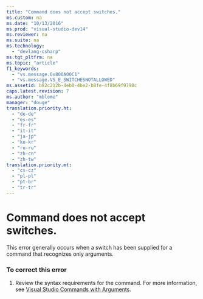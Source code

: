 ```yaml
---
title: "Command does not accept switches."
ms.custom: na
ms.date: "10/13/2016"
ms.prod: "visual-studio-dev14"
ms.reviewer: na
ms.suite: na
ms.technology: 
  - "devlang-csharp"
ms.tgt_pltfrm: na
ms.topic: "article"
f1_keywords: 
  - "vs.message.0x800A00C1"
  - "vs.message.VS_E_SWITCHESNOTALLOWED"
ms.assetid: b82c212b-4eb0-4be2-b8fe-4f8b69f9798c
caps.latest.revision: 7
ms.author: "mblome"
manager: "douge"
translation.priority.ht: 
  - "de-de"
  - "es-es"
  - "fr-fr"
  - "it-it"
  - "ja-jp"
  - "ko-kr"
  - "ru-ru"
  - "zh-cn"
  - "zh-tw"
translation.priority.mt: 
  - "cs-cz"
  - "pl-pl"
  - "pt-br"
  - "tr-tr"
---
```

# Command does not accept switches.
This error generally occurs when a switch has been supplied for a command that recognizes only arguments.  
  
### To correct this error  
  
1.  Review the syntax requirements for the command. For more information, see [Visual Studio Commands with Arguments](../reference/visual-studio-commands.md).